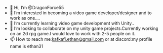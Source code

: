 - 👋 Hi, I’m @DragonForce55
- 👀 I’m interested in becoming a video game developer/designer and to work as one....
- 🌱 I’m currently learning video game development with Unity..
- 💞️ I’m looking to collaborate on my unity game projects.Currently working on an 2d  rpg game.I would love to work with 2-5 people on it.
- 📫 How to reach me:kafkafi.ethan@gmail.com or at discord:my profile name is ethan31

<!---
DragonForce55/DragonForce55 is a ✨ special ✨ repository because its `README.md` (this file) appears on your GitHub profile.
You can click the Preview link to take a look at your changes.
--->
